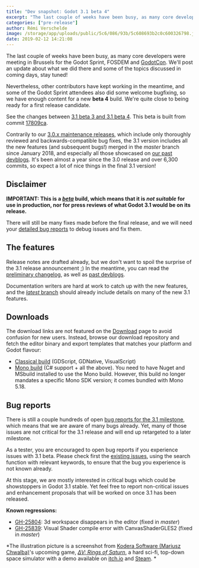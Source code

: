 ```yaml
---
title: "Dev snapshot: Godot 3.1 beta 4"
excerpt: "The last couple of weeks have been busy, as many core developers were meeting in Brussels for the Godot Sprint, FOSDEM and GodotCon. Nevertheless, other contributors have kept working in the meantime, and some of the Godot Sprint attendees also did some welcome bugfixing, so we have enough content for a new beta 4 build. We're quite close to being ready for a first release candidate."
categories: ["pre-release"]
author: Rémi Verschelde
image: /storage/app/uploads/public/5c6/086/93b/5c608693b2c0c600326798.jpg
date: 2019-02-12 14:21:08
---
```


The last couple of weeks have been busy, as many core developers were meeting in Brussels for the Godot Sprint, FOSDEM and [GodotCon](/article/schedule-godotcon-2019-brussels). We'll post an update about what we did there and some of the topics discussed in coming days, stay tuned!

Nevertheless, other contributors have kept working in the meantime, and some of the Godot Sprint attendees also did some welcome bugfixing, so we have enough content for a new **beta 4** build. We're quite close to being ready for a first release candidate.

See the changes between [3.1 beta 3 and 3.1 beta 4](https://github.com/godotengine/godot/compare/a8510331c0115eeee2d6ac0a4acbeb5d4df833b3...17809ca9a907b8d48bea2fd26ea42312a9eaaca4). This beta is built from commit [17809ca](https://github.com/godotengine/godot/commit/17809ca9a907b8d48bea2fd26ea42312a9eaaca4).

Contrarily to our [3.0.x maintenance releases](/article/maintenance-release-godot-3-0-6), which include only thoroughly reviewed and backwards-compatible bug fixes, the 3.1 version includes all the new features (and subsequent bugs!) merged in the *master* branch since January 2018, and especially all those showcased on [our past devblogs](/devblog). It's been almost a year since the 3.0 release and over 6,300 commits, so expect a lot of nice things in the final 3.1 version!

## Disclaimer

**IMPORTANT: This is a [*beta*](https://en.wikipedia.org/wiki/Software_release_life_cycle#Beta) build, which means that it is *not suitable* for use in production, nor for press reviews of what Godot 3.1 would be on its release.**

There will still be many fixes made before the final release, and we will need your [detailed bug reports](https://github.com/godotengine/godot/issues) to debug issues and fix them.

## The features

Release notes are drafted already, but we don't want to spoil the surprise of the 3.1 release announcement ;)
In the meantime, you can read the [preliminary changelog](https://github.com/godotengine/godot/blob/master/CHANGELOG.md#unreleased), as well as [past devblogs](/devblog).

Documentation writers are hard at work to catch up with the new features, and the [*latest* branch](http://docs.godotengine.org/en/latest/) should already include details on many of the new 3.1 features.

## Downloads

The download links are not featured on the [Download](/download) page to avoid confusion for new users. Instead, browse our download repository and fetch the editor binary and export templates that matches your platform and Godot flavour:

- [Classical build](https://downloads.tuxfamily.org/godotengine/3.1/beta4) (GDScript, GDNative, VisualScript)
- [Mono build](https://downloads.tuxfamily.org/godotengine/3.1/beta4/mono) (C# support + all the above). You need to have Nuget and MSbuild installed to use the Mono build. However, this build no longer mandates a specific Mono SDK version; it comes bundled with Mono 5.18.

## Bug reports

There is still a couple hundreds of open [bug reports for the 3.1 milestone](https://github.com/godotengine/godot/issues?q=is%3Aopen+is%3Aissue+milestone%3A3.1+label%3Abug), which means that we are aware of many bugs already. Yet, many of those issues are not critical for the 3.1 release and will end up retargeted to a later milestone.

As a tester, you are encouraged to open bug reports if you experience issues with 3.1 beta. Please check first the [existing issues](https://github.com/godotengine/godot/issues), using the search function with relevant keywords, to ensure that the bug you experience is not known already.

At this stage, we are mostly interested in critical bugs which could be showstoppers in Godot 3.1 stable. Yet feel free to report non-critical issues and enhancement proposals that will be worked on once 3.1 has been released.

**Known regressions:**
- [GH-25804](https://github.com/godotengine/godot/issues/25804): 3d workspace disappears in the editor (fixed in *master*)
- [GH-25839](https://github.com/godotengine/godot/issues/25839): Visual Shader compile error with CanvasShaderGLES2 (fixed in *master*)

*The illustration picture is a screenshot from [Kodera Software (Mariusz Chwalba)](https://twitter.com/KoderaSoftware)'s upcoming game, *[ΔV: Rings of Saturn](https://games.kodera.pl/dv/)*, a hard sci-fi, top-down space simulator with a demo available on [itch.io](https://koder.itch.io/dv-rings-of-saturn-demo) and [Steam](https://store.steampowered.com/app/846030/V_Rings_of_Saturn/). *
